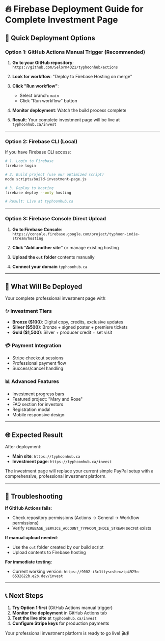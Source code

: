 # 🔥 Firebase Deployment Guide for Complete Investment Page

## 🎯 **Quick Deployment Options**

### **Option 1: GitHub Actions Manual Trigger (Recommended)**

1. **Go to your GitHub repository**: 
   `https://github.com/Selorm4321/typhoonhub/actions`

2. **Look for workflow**: "Deploy to Firebase Hosting on merge"

3. **Click "Run workflow"**:
   - Select branch: `main` 
   - Click "Run workflow" button

4. **Monitor deployment**: Watch the build process complete

5. **Result**: Your complete investment page will be live at `typhoonhub.ca/invest`

---

### **Option 2: Firebase CLI (Local)**

If you have Firebase CLI access:

```bash
# 1. Login to Firebase
firebase login

# 2. Build project (use our optimized script)
node scripts/build-investment-page.js

# 3. Deploy to hosting
firebase deploy --only hosting

# Result: Live at typhoonhub.ca
```

---

### **Option 3: Firebase Console Direct Upload**

1. **Go to Firebase Console**: 
   `https://console.firebase.google.com/project/typhoon-indie-stream/hosting`

2. **Click "Add another site"** or manage existing hosting

3. **Upload the `out` folder** contents manually

4. **Connect your domain** `typhoonhub.ca`

---

## 🚀 **What Will Be Deployed**

Your complete professional investment page with:

### ✨ **Investment Tiers**
- **Bronze ($100)**: Digital copy, credits, exclusive updates
- **Silver ($500)**: Bronze + signed poster + premiere tickets  
- **Gold ($1,500)**: Silver + producer credit + set visit

### 💳 **Payment Integration**
- Stripe checkout sessions
- Professional payment flow
- Success/cancel handling

### 📊 **Advanced Features**
- Investment progress bars
- Featured project: "Mary and Rose"
- FAQ section for investors
- Registration modal
- Mobile responsive design

---

## 🌐 **Expected Result**

After deployment:
- **Main site**: `https://typhoonhub.ca` 
- **Investment page**: `https://typhoonhub.ca/invest`

The investment page will replace your current simple PayPal setup with a comprehensive, professional investment platform.

---

## 🔧 **Troubleshooting**

**If GitHub Actions fails**:
- Check repository permissions (Actions → General → Workflow permissions)
- Verify `FIREBASE_SERVICE_ACCOUNT_TYPHOON_INDIE_STREAM` secret exists

**If manual upload needed**:
- Use the `out` folder created by our build script
- Upload contents to Firebase hosting

**For immediate testing**:
- Current working version: `https://9002-i3c1ttyscshexztp4925n-6532622b.e2b.dev/invest`

---

## 📞 **Next Steps**

1. **Try Option 1 first** (GitHub Actions manual trigger)
2. **Monitor the deployment** in GitHub Actions tab
3. **Test the live site** at `typhoonhub.ca/invest`
4. **Configure Stripe keys** for production payments

Your professional investment platform is ready to go live! 🎬💰